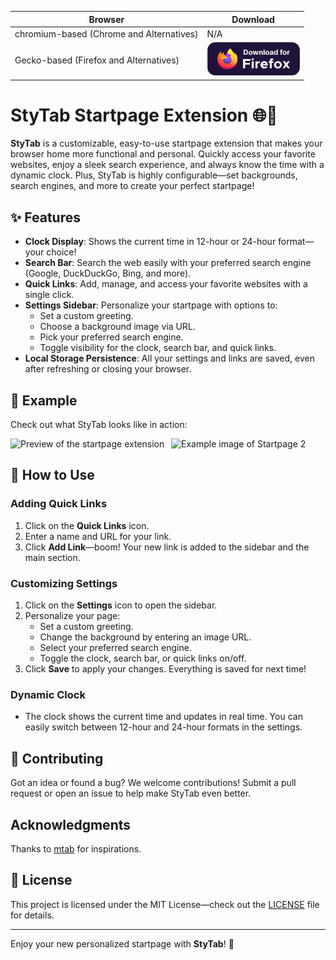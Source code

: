 
| Browser                              | Download                                                                                                                                                                |
| ------------------------------------ | ----------------------------------------------------------------------------------------------------------------------------------------------------------------------- |
| chromium-based (Chrome and Alternatives) |     N/A |
| Gecko-based (Firefox and Alternatives) | [<img src="./Readme Assets/download-firefox.svg" height="53" alt="Firefox Download">](https://addons.mozilla.org/en-US/firefox/addon/stytab/)                            |


# StyTab Startpage Extension 🌐📑

**StyTab** is a customizable, easy-to-use startpage extension that makes your browser home more functional and personal. Quickly access your favorite websites, enjoy a sleek search experience, and always know the time with a dynamic clock. Plus, StyTab is highly configurable—set backgrounds, search engines, and more to create your perfect startpage!

## ✨ Features

- **Clock Display**: Shows the current time in 12-hour or 24-hour format—your choice!
- **Search Bar**: Search the web easily with your preferred search engine (Google, DuckDuckGo, Bing, and more).
- **Quick Links**: Add, manage, and access your favorite websites with a single click.
- **Settings Sidebar**: Personalize your startpage with options to:
  - Set a custom greeting.
  - Choose a background image via URL.
  - Pick your preferred search engine.
  - Toggle visibility for the clock, search bar, and quick links.
- **Local Storage Persistence**: All your settings and links are saved, even after refreshing or closing your browser.

## 🎨 Example

Check out what StyTab looks like in action:

<div style="display: flex; gap: 10px;">
  <img src="https://addons.mozilla.org/user-media/previews/full/306/306013.png?modified=1727639141" alt="Preview of the startpage extension" width="300"/>
  <img src="https://addons.mozilla.org/user-media/previews/full/306/306014.png?modified=1727639142" alt="Example image of Startpage 2" width="300"/>
</div>

## 🚀 How to Use

### Adding Quick Links
1. Click on the **Quick Links** icon.
2. Enter a name and URL for your link.
3. Click **Add Link**—boom! Your new link is added to the sidebar and the main section.

### Customizing Settings
1. Click on the **Settings** icon to open the sidebar.
2. Personalize your page:
   - Set a custom greeting.
   - Change the background by entering an image URL.
   - Select your preferred search engine.
   - Toggle the clock, search bar, or quick links on/off.
3. Click **Save** to apply your changes. Everything is saved for next time!

### Dynamic Clock
- The clock shows the current time and updates in real time. You can easily switch between 12-hour and 24-hour formats in the settings.

## 🤝 Contributing

Got an idea or found a bug? We welcome contributions! Submit a pull request or open an issue to help make StyTab even better.

## Acknowledgments

Thanks to [mtab](https://github.com/maxhu08/mtab) for inspirations.

## 📜 License

This project is licensed under the MIT License—check out the [LICENSE](LICENSE) file for details.

---

Enjoy your new personalized startpage with **StyTab**! 🎉
